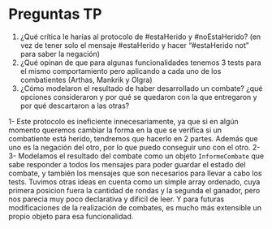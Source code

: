 # Preguntas TP

1) ¿Qué crítica le harías al protocolo de #estaHerido y #noEstaHerido? (en vez de tener solo el mensaje #estaHerido y hacer “#estaHerido not” para saber la negación)
2) ¿Qué opinan de que para algunas funcionalidades tenemos 3 tests para el mismo comportamiento pero aplicando a cada uno de los combatientes (Arthas, Mankrik y Olgra)
3) ¿Cómo modelaron el resultado de haber desarrollado un combate? ¿qué opciones consideraron y por qué se quedaron con la que entregaron y por qué descartaron a las otras?

1- Este protocolo es ineficiente innecesariamente, ya que si en algún momento queremos cambiar la forma en la que se verifica si un combatiente está herido, tendremos que hacerlo en 2 partes. Además que uno es la negación del otro, por lo que puedo conseguir uno con el otro.
2-
3- Modelamos el resultado del combate como un objeto `InformeCombate` que sabe responder a todos los mensajes para poder guardar el estado del combate, y también los mensajes que son necesarios para llevar a cabo los tests. Tuvimos otras ideas en cuenta como un simple array ordenado, cuya primera posicion fuera la cantidad de rondas y la segunda el ganador, pero nos parecia muy poco declarativa y dificil de leer. Y para futuras modificaciones de la realización de combates, es mucho más extensible un propio objeto para esa funcionalidad.
